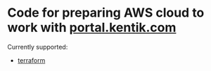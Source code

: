 # Code for preparing AWS cloud to work with [portal.kentik.com](https://portal.kentik.com)

Currently supported:
* [terraform](terraform/module)